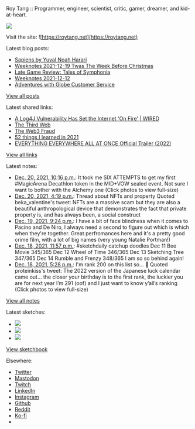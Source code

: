 Roy Tang :: Programmer, engineer, scientist, critic, gamer, dreamer, and kid-at-heart.

![](https://roytang.net/static/img/profile.jpg)

Visit the site: ![https://roytang.net](https://roytang.net)

Latest blog posts:

- [Sapiens by Yuval Noah Harari](https://roytang.net/2021/12/sapiens/)
- [Weeknotes 2021-12-19 Twas The Week Before Christmas](https://roytang.net/2021/12/weeknotes-12-19/)
- [Late Game Review: Tales of Symphonia](https://roytang.net/2021/12/symphonia/)
- [Weeknotes 2021-12-12](https://roytang.net/2021/12/weeknotes-12-12/)
- [Adventures with Globe Customer Service](https://roytang.net/2021/12/globe-cs/)

[View all posts](https://roytang.net/blog)

Latest shared links:

- [A Log4J Vulnerability Has Set the Internet &#x27;On Fire&#x27; | WIRED](https://roytang.net/2021/12/49c19dca28b59fb5904aa23bfddfff85/)
- [The Third Web](https://roytang.net/2021/12/the-third-web/)
- [The Web3 Fraud](https://roytang.net/2021/12/the-web3-fraud/)
- [52 things I learned in 2021](https://roytang.net/2021/12/52-things-i-learned-in-2021/)
- [EVERYTHING EVERYWHERE ALL AT ONCE Official Trailer (2022)](https://roytang.net/2021/12/54b78234e92ac03873a8f9ae1f07e8d4/)

[View all links](https://roytang.net/links)

Latest notes:

- [Dec. 20, 2021, 10:16 p.m.](https://roytang.net/2021/12/1472933987718815750/): It took me SIX ATTEMPTS to get my first #MagicArena Decathlon token in the MID+VOW sealed event. Not sure I want to bother with the Alchemy one (Click photos to view full-size)
- [Dec. 20, 2021, 4:19 p.m.](https://roytang.net/2021/12/1472844199091642369/): Thread about NFTs and property Quoted beka_valentine&#x27;s tweet: NFTs are a massive scam but they are also a beautiful anthropological device that demonstrates the fact that private property is, and has always been, a social construct
- [Dec. 19, 2021, 9:24 p.m.](https://roytang.net/2021/12/c65caaf1deb0e34faaddb3451ac0cdd8/): I have a bit of face blindness when it comes to Pacino and De Niro, I always need a second to figure out which is which when they&#x27;re together. Great perfromances here and it&#x27;s a pretty good crime film, with a lot of big names (very young Natalie Portman!)
- [Dec. 18, 2021, 11:57 p.m.](https://roytang.net/2021/12/aef913509e16a8bc785278d63c772b5d/): #sketchdaily catchup doodles Dec 11 Bee Movie 345/365 Dec 12 Wheel of Time 346/365 Dec 13 Sketching Tree 347/365 Dec 14 Rumble and Frenzy 348/365 I am so so behind again!
- [Dec. 18, 2021, 5:28 p.m.](https://roytang.net/2021/12/1472136614885269506/): I&#x27;m rank 200 on this list so... :shrug: Quoted proteinkiss&#x27;s tweet: The 2022 version of the Japanese luck calendar came out… the closer your birthday is to the first rank, the luckier you are for next year I’m 291 (oof) and I just want to know y’all’s ranking (Click photos to view full-size)

[View all notes](https://roytang.net/notes)

Latest sketches:


- ![](https://roytang.net/media/cache/56/ad/56ad935611eb7963ea1573061c00c51e.jpg)
- ![](https://roytang.net/media/cache/ef/ca/efcad4b3093de1f9537fd689740d4944.jpg)
- ![](https://roytang.net/media/cache/b4/54/b454b4e8a06e55d0b4610026821e5b26.jpg)

[View sketchbook](https://roytang.net/albums/sketchbook)


Elsewhere:

- [Twitter](https://twitter.com/roytang)
- [Mastodon](https://mastodon.technology/@roytang)
- [Twitch](https://twitch.tv/twitchyroy)
- [LinkedIn](https://www.linkedin.com/in/roytang)
- [Instagram](https://instagram.com/roytang0400)
- [Github](https://github.com/roytang)
- [Reddit](https://reddit.com/u/hungryroy)
- [Ko-fi](https://ko-fi.com/roytang)
- [](mailto:hello@roytang.net)